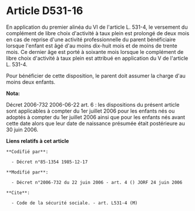 # Article D531-16

En application du premier alinéa du VI de l'article L. 531-4, le versement du complément de libre choix d'activité à taux
plein est prolongé de deux mois en cas de reprise d'une activité professionnelle du parent bénéficiaire lorsque l'enfant est
âgé d'au moins dix-huit mois et de moins de trente mois. Ce dernier âge est porté à soixante mois lorsque le complément de
libre choix d'activité à taux plein est attribué en application du V de l'article L. 531-4.

Pour bénéficier de cette disposition, le parent doit assumer la charge d'au moins deux enfants.

**Nota:**

Décret 2006-732 2006-06-22 art. 6 : les dispositions du présent article sont applicables à compter du 1er juillet 2006 pour
les enfants nés ou adoptés à compter du 1er juillet 2006 ainsi que pour les enfants nés avant cette date alors que leur date
de naissance présumée était postérieure au 30 juin 2006.

**Liens relatifs à cet article**

	**Codifié par**:

	  - Décret n°85-1354 1985-12-17

	**Modifié par**:

	  - Décret n°2006-732 du 22 juin 2006 - art. 4 () JORF 24 juin 2006

	**Cite**:

	  - Code de la sécurité sociale. - art. L531-4 (M)
